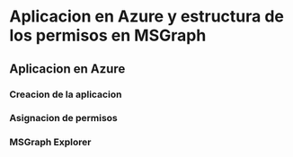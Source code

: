 # Aplicacion en Azure y estructura de los permisos en MSGraph

## Aplicacion en Azure

### Creacion de la aplicacion

### Asignacion de permisos

### MSGraph Explorer